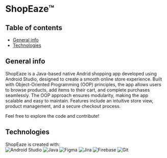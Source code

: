 # ShopEaze™

## Table of contents
* [General info](#general-info)
* [Technologies](#technologies)

## General info
ShopEaze is a Java-based native Andrid shopping app developed using Android Studio, designed to create a smooth online store experience. Built with Object-Oriented Programming (OOP) principles, the app allows users to browse products, add items to their cart, and complete purchases seamlessly. The OOP approach ensures modularity, making the app scalable and easy to maintain. Features include an intuitive store view, product management, and a secure checkout process.

Feel free to explore the code and contribute!
	
## Technologies
ShopEaze is created with: <br>
![Android Studio](https://img.shields.io/badge/Android%20Studio-3DDC84.svg?style=for-the-badge&logo=android-studio&logoColor=white) 
![Java](https://img.shields.io/badge/java-%23ED8B00.svg?style=for-the-badge&logo=openjdk&logoColor=white) 
![Figma](https://img.shields.io/badge/figma-%23F24E1E.svg?style=for-the-badge&logo=figma&logoColor=white) 
![Jira](https://img.shields.io/badge/jira-%230A0FFF.svg?style=for-the-badge&logo=jira&logoColor=white) 
![Firebase](https://img.shields.io/badge/Firebase-039BE5?style=for-the-badge&logo=Firebase&logoColor=white) 
![Git](https://img.shields.io/badge/git-%23F05033.svg?style=for-the-badge&logo=git&logoColor=white) 
